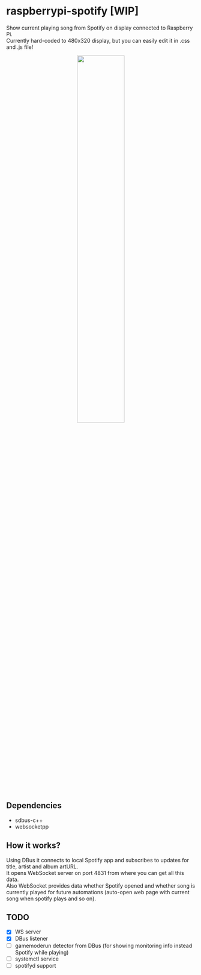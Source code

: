 # raspberrypi-spotify [WIP]
Show current playing song from Spotify on display connected to Raspberry Pi.  
Currently hard-coded to 480x320 display, but you can easily edit it in .css and .js file!

<p align="center">
  <img src="https://github.com/PolisanTheEasyNick/raspberrypi-spotify/assets/39007846/be85a817-5478-47c3-8195-564739d86425" width=50% height=50%>
</p>

## Dependencies
* sdbus-c++
* websocketpp

## How it works?
Using DBus it connects to local Spotify app and subscribes to updates for title, artist and album artURL.  
It opens WebSocket server on port 4831 from where you can get all this data.  
Also WebSocket provides data whether Spotify opened and whether song is currently played for future automations (auto-open web page with current song when spotify plays and so on).

## TODO
- [x] WS server  
- [x] DBus listener  
- [ ] gamemoderun detector from DBus (for showing monitoring info instead Spotify while playing)  
- [ ] systemctl service  
- [ ] spotifyd support 

